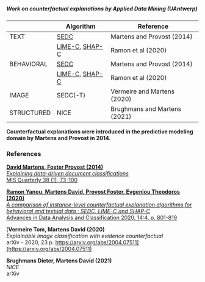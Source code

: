 ##### Work on counterfactual explanations by Applied Data Mining (UAntwerp)


|            | Algorithm                                                                                                              | Reference                    |
|------------|------------------------------------------------------------------------------------------------------------------------|------------------------------|
| TEXT       | [SEDC](https://github.com/ADMAntwerp/edc)                                                                              | Martens and Provost (2014)   |
|            | [LIME-C](https://github.com/ADMAntwerp/LimeCounterfactual), [SHAP-C](https://github.com/ADMAntwerp/ShapCounterfactual) | Ramon et al (2020)           |
| BEHAVIORAL | [SEDC](https://github.com/ADMAntwerp/edc)                                                                              | Martens and Provost (2014)   |
|            | [LIME-C](https://github.com/ADMAntwerp/LimeCounterfactual), [SHAP-C](https://github.com/ADMAntwerp/ShapCounterfactual) | Ramon et al (2020)           |
| IMAGE      | SEDC(-T)                                                                                                               | Vermeire and Martens (2020)  |
| STRUCTURED | NICE                                                                                                                   | Brughmans and Martens (2021) |

**Counterfactual explanations were introduced in the predictive modeling domain by Martens and Provost in 2014.**


### References

[**David Martens, Foster Provost (2014)** <br>
*Explaining data-driven document classifications* <br>
MIS Quarterly 38 (1), 73-100](https://archivefda.dlib.nyu.edu/jspui/bitstream/2451/31831/2/Provost%202_13.02.pdf)

[**Ramon Yanou, Martens David, Provost Foster, Evgeniou Theodoros (2020)** <br>
*A comparison of instance-level counterfactual explanation algorithms for behavioral and textual data : SEDC, LIME-C and SHAP-C* <br>
Advances in Data Analysis and Classification 2020, 14:4, p. 801-819](https://rdcu.be/b6HCl)

[**Vermeire Tom, Martens David (2020)** <br>
*Explainable image classification with evidence counterfactual* <br>
arXiv - 2020, 23 p. https://arxiv.org/abs/2004.07511](https://arxiv.org/abs/2004.07511)

**Brughmans Dieter, Martens David (2021)** <br>
*NICE* <br>
arXiv

